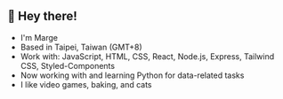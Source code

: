 
  <div>
    <h2>👋 Hey there!</h2>
    <ul>
      <li>I'm Marge</li>
      <li>Based in Taipei, Taiwan (GMT+8)</li>
      <li>Work with: JavaScript, HTML, CSS, React, Node.js, Express, Tailwind CSS, Styled-Components</li>
      <li>Now working with and learning Python for data-related tasks</li>
      <li>I like video games, baking, and cats</li>
    </ul>
  </div>


